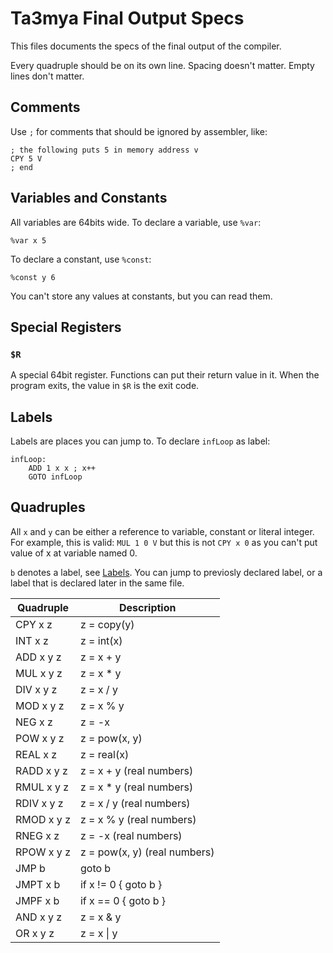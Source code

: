 # Ta3mya Final Output Specs
This files documents the specs of the final output of the compiler.

Every quadruple should be on its own line.
Spacing doesn't matter.
Empty lines don't matter.

## Comments
Use `;` for comments that should be ignored by assembler, like:
```
; the following puts 5 in memory address v
CPY 5 V
; end
```

## Variables and Constants
All variables are 64bits wide.
To declare a variable, use `%var`:
```
%var x 5
```

To declare a constant, use `%const`:
```
%const y 6
```

You can't store any values at constants, but you can read them.

## Special Registers
### `$R`
A special 64bit register.
Functions can put their return value in it.
When the program exits, the value in `$R` is the exit code.

## Labels
Labels are places you can jump to.
To declare `infLoop` as label:
```
infLoop:
    ADD 1 x x ; x++
    GOTO infLoop
```

## Quadruples
All `x` and `y` can be either a reference to variable, constant or literal integer.
For example, this is valid: `MUL 1 0 V` but this is not `CPY x 0` as you can't put value of x at variable named 0.

`b` denotes a label, see [Labels](#labels).
You can jump to previosly declared label, or a label that is declared later in the same file.

| Quadruple  | Description                  |
|------------|------------------------------|
| CPY x z    | z = copy(y)                  |
| INT x z    | z = int(x)                   |
| ADD x y z  | z = x + y                    |
| MUL x y z  | z = x * y                    |
| DIV x y z  | z = x / y                    |
| MOD x y z  | z = x % y                    |
| NEG x z    | z = -x                       |
| POW x y z  | z = pow(x, y)                |
| REAL x z   | z = real(x)                  |
| RADD x y z | z = x + y     (real numbers) |
| RMUL x y z | z = x * y     (real numbers) |
| RDIV x y z | z = x / y     (real numbers) |
| RMOD x y z | z = x % y     (real numbers) |
| RNEG x z   | z = -x        (real numbers) |
| RPOW x y z | z = pow(x, y) (real numbers) |
| JMP b      | goto b                       |
| JMPT x b   | if x != 0 { goto b }         |
| JMPF x b   | if x == 0 { goto b }         |
| AND x y z  | z = x & y                    |
| OR x y z   | z = x \| y                   |
